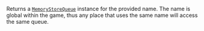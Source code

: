 Returns a [`MemoryStoreQueue`](https://create.roblox.com/docs/reference/engine/classes/MemoryStoreQueue) instance for the provided name. The
name is global within the game, thus any place that uses the same name
will access the same queue.